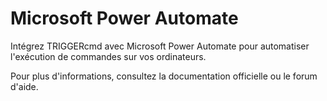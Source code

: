 # Microsoft Power Automate

Intégrez TRIGGERcmd avec Microsoft Power Automate pour automatiser l'exécution de commandes sur vos ordinateurs.

Pour plus d'informations, consultez la documentation officielle ou le forum d'aide.
